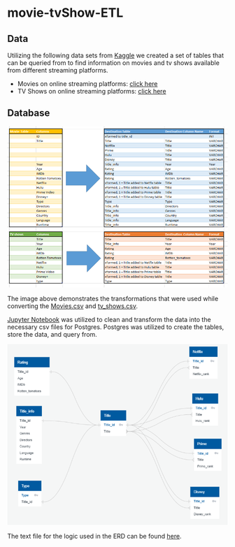 # movie-tvShow-ETL

## Data

Utilizing the following data sets from [Kaggle](https://www.kaggle.com/) we created a set of tables that can be queried from to find information on movies and tv shows available from different streaming platforms.

* Movies on online streaming platforms: [click here](https://www.kaggle.com/javagarm/movies-on-ott-platforms?select=MoviesOnStreamingPlatforms_updated.csv)
* TV Shows on online streaming platforms: [click here](https://www.kaggle.com/ruchi798/tv-shows-on-netflix-prime-video-hulu-and-disney?select=tv_shows.csv)

## Database

<div style='text-align:center'><img src='https://github.com/meielerol/movie-tvShow-ETL/blob/main/Images/Transformations.png' alt='Transformations'></div>

The image above demonstrates the transformations that were used while converting the [Movies.csv](https://github.com/meielerol/movie-tvShow-ETL/blob/main/Resources/Movies.csv) and [tv_shows.csv](https://github.com/meielerol/movie-tvShow-ETL/blob/main/Resources/tv_shows.csv).

[Jupyter Notebook](https://github.com/meielerol/movie-tvShow-ETL/blob/main/movies-tvShow-ETL.ipynb) was utilized to clean and transform the data into the necessary csv files for Postgres. Postgres was utilized to create the tables, store the data, and query from. 

<div style='text-align:center'><img src='https://github.com/meielerol/movie-tvShow-ETL/blob/main/Images/StreamingPlatforms_Database_ERD.png' alt='Database ERD'></div>

The text file for the logic used in the ERD can be found [here](https://github.com/meielerol/movie-tvShow-ETL/blob/main/StreamingPlatforms_Database_ERD.txt).
